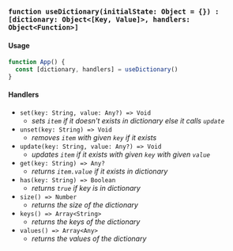 ### `function useDictionary(initialState: Object = {}) : [dictionary: Object<[Key, Value]>, handlers: Object<Function>]`

#### Usage

```js
function App() {
  const [dictionary, handlers] = useDictionary()
}
```

#### Handlers

- `set(key: String, value: Any?) => Void`
  - _sets `item` if it doesn't exists in dictionary else it calls `update`_
- `unset(key: String) => Void`
  - _removes `item` with given `key` if it exists_
- `update(key: String, value: Any?) => Void`
  - _updates `item` if it exists with given `key` with given `value`_
- `get(key: String) => Any?`
  - _returns `item.value` if it exists in dictionary_
- `has(key: String) => Boolean`
  - _returns `true` if key is in dictionary_
- `size() => Number`
  - _returns the size of the dictionary_
- `keys() => Array<String>`
  - _returns the keys of the dictionary_
- `values() => Array<Any>`
  - _returns the values of the dictionary_
